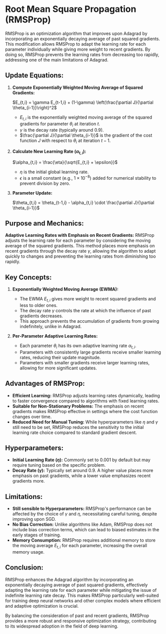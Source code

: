 # Root Mean Square Propagation (RMSProp)

RMSProp is an optimization algorithm that improves upon Adagrad by incorporating an exponentially decaying average of past squared gradients. This modification allows RMSProp to adapt the learning rate for each parameter individually while giving more weight to recent gradients. By doing so, RMSProp prevents the learning rates from decreasing too rapidly, addressing one of the main limitations of Adagrad.

## Update Equations:

1. **Compute Exponentially Weighted Moving Average of Squared Gradients:**

   $E_{t,i} = \gamma E_{t-1,i} + (1-\gamma) \left(\frac{\partial J}{\partial \theta_{i-1}}\right)^2$

   - $E_{t,i}$ is the exponentially weighted moving average of the squared gradients for parameter $\theta_i$ at iteration $t$.
   - $\gamma$ is the decay rate (typically around 0.9).
   - $\frac{\partial J}{\partial \theta_{i-1}}$ is the gradient of the cost function $J$ with respect to $\theta_i$ at iteration $t-1$.

2. **Calculate New Learning Rate ($\alpha_{t,i}$):**

   $\alpha_{t,i} = \frac{\eta}{\sqrt{E_{t,i} + \epsilon}}$

   - $\eta$ is the initial global learning rate.
   - $\epsilon$ is a small constant (e.g., $1 \times 10^{-8}$) added for numerical stability to prevent division by zero.

3. **Parameter Update:**

   $\theta_{t,i} = \theta_{t-1,i} - \alpha_{t,i} \cdot \frac{\partial J}{\partial \theta_{i-1}}$

## Purpose and Mechanics:

**Adaptive Learning Rates with Emphasis on Recent Gradients:** RMSProp adjusts the learning rate for each parameter by considering the moving average of the squared gradients. This method places more emphasis on recent gradients through the decay rate $\gamma$, allowing the algorithm to adapt quickly to changes and preventing the learning rates from diminishing too rapidly.

## Key Concepts:

1. **Exponentially Weighted Moving Average (EWMA):**
   - The EWMA $E_{t,i}$ gives more weight to recent squared gradients and less to older ones.
   - The decay rate $\gamma$ controls the rate at which the influence of past gradients decreases.
   - This approach prevents the accumulation of gradients from growing indefinitely, unlike in Adagrad.

2. **Per-Parameter Adaptive Learning Rates:**
   - Each parameter $\theta_i$ has its own adaptive learning rate $\alpha_{t,i}$.
   - Parameters with consistently large gradients receive smaller learning rates, reducing their update magnitude.
   - Parameters with smaller gradients receive larger learning rates, allowing for more significant updates.

## Advantages of RMSProp:

- **Efficient Learning:** RMSProp adjusts learning rates dynamically, leading to faster convergence compared to algorithms with fixed learning rates.
- **Suitable for Non-Stationary Problems:** The emphasis on recent gradients makes RMSProp effective in settings where the cost function changes over time.
- **Reduced Need for Manual Tuning:** While hyperparameters like $\eta$ and $\gamma$ still need to be set, RMSProp reduces the sensitivity to the initial learning rate choice compared to standard gradient descent.

## Hyperparameters:

- **Initial Learning Rate ($\eta$):** Commonly set to $0.001$ by default but may require tuning based on the specific problem.
- **Decay Rate ($\gamma$):** Typically set around $0.9$. A higher value places more emphasis on past gradients, while a lower value emphasizes recent gradients more.

## Limitations:

- **Still sensible to Hyperparameters:** RMSProp's performance can be affected by the choice of $\gamma$ and $\eta$, necessitating careful tuning, despite improving upon SGD.
- **No Bias Correction:** Unlike algorithms like Adam, RMSProp does not include bias correction terms, which can lead to biased estimates in the early stages of training.
- **Memory Consumption:** RMSProp requires additional memory to store the moving average $E_{t,i}$ for each parameter, increasing the overall memory usage.

## Conclusion:

RMSProp enhances the Adagrad algorithm by incorporating an exponentially decaying average of past squared gradients, effectively adapting the learning rate for each parameter while mitigating the issue of indefinite learning rate decay. This makes RMSProp particularly well-suited for training deep neural networks and other complex models where efficient and adaptive optimization is crucial.

By balancing the consideration of past and recent gradients, RMSProp provides a more robust and responsive optimization strategy, contributing to its widespread adoption in the field of deep learning.